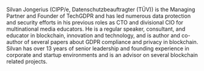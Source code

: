 Silvan Jongerius (CIPP/e, Datenschutzbeauftragter (TÜV)) is the Managing Partner and Founder of TechGDPR and has led numerous data protection and security efforts in his previous roles as CTO 
and divisional CIO for multinational media educators. He is a regular speaker, consultant, and educator in blockchain, innovation and technology, and is author and co-author of several papers about GDPR compliance and privacy in blockchain. Silvan has over 13 years of senior leadership and founding experience in corporate and startup environments and is an advisor on several blockchain related projects.  